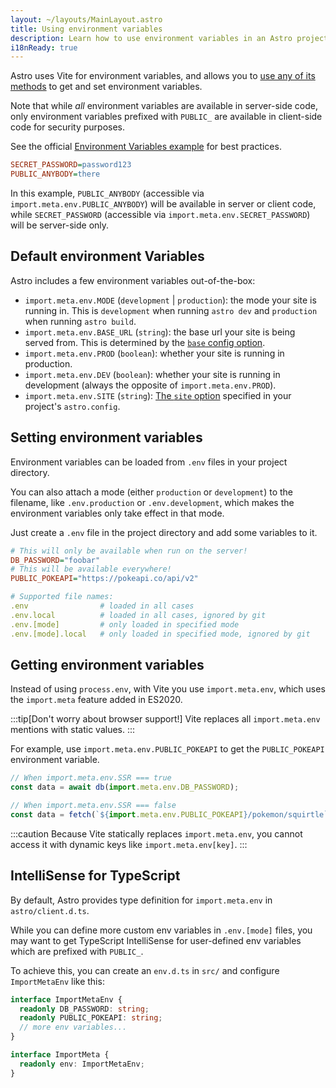 ```yaml
---
layout: ~/layouts/MainLayout.astro
title: Using environment variables
description: Learn how to use environment variables in an Astro project.
i18nReady: true
---
```


Astro uses Vite for environment variables, and allows you to [use any of its methods](https://vitejs.dev/guide/env-and-mode.html) to get and set environment variables.

Note that while _all_ environment variables are available in server-side code, only environment variables prefixed with `PUBLIC_` are available in client-side code for security purposes.

See the official [Environment Variables example](https://github.com/withastro/astro/tree/main/examples/env-vars) for best practices.

```ini title=".env"
SECRET_PASSWORD=password123
PUBLIC_ANYBODY=there
```

In this example, `PUBLIC_ANYBODY` (accessible via `import.meta.env.PUBLIC_ANYBODY`) will be available in server or client code, while `SECRET_PASSWORD` (accessible via `import.meta.env.SECRET_PASSWORD`) will be server-side only.

## Default environment Variables

Astro includes a few environment variables out-of-the-box:

- `import.meta.env.MODE` (`development` | `production`): the mode your site is running in. This is `development` when running `astro dev` and `production` when running `astro build`.
- `import.meta.env.BASE_URL` (`string`): the base url your site is being served from. This is determined by the [`base` config option](/en/reference/configuration-reference/#base).
- `import.meta.env.PROD` (`boolean`): whether your site is running in production.
- `import.meta.env.DEV` (`boolean`): whether your site is running in development (always the opposite of `import.meta.env.PROD`).
- `import.meta.env.SITE` (`string`): [The `site` option](/en/reference/configuration-reference/#site) specified in your project's `astro.config`.

## Setting environment variables

Environment variables can be loaded from `.env` files in your project directory.

You can also attach a mode (either `production` or `development`) to the filename, like `.env.production` or `.env.development`, which makes the environment variables only take effect in that mode.

Just create a `.env` file in the project directory and add some variables to it.

```ini title=".env"
# This will only be available when run on the server!
DB_PASSWORD="foobar"
# This will be available everywhere!
PUBLIC_POKEAPI="https://pokeapi.co/api/v2"
```

```yaml
# Supported file names:
.env                # loaded in all cases
.env.local          # loaded in all cases, ignored by git
.env.[mode]         # only loaded in specified mode
.env.[mode].local   # only loaded in specified mode, ignored by git
```

## Getting environment variables

Instead of using `process.env`, with Vite you use `import.meta.env`, which uses the `import.meta` feature added in ES2020.

:::tip[Don't worry about browser support!]
Vite replaces all `import.meta.env` mentions with static values.
:::

For example, use `import.meta.env.PUBLIC_POKEAPI` to get the `PUBLIC_POKEAPI` environment variable.

```js /(?<!//.*)import.meta.env.[A-Z_]+/
// When import.meta.env.SSR === true
const data = await db(import.meta.env.DB_PASSWORD);

// When import.meta.env.SSR === false
const data = fetch(`${import.meta.env.PUBLIC_POKEAPI}/pokemon/squirtle`);
```

:::caution
Because Vite statically replaces `import.meta.env`, you cannot access it with dynamic keys like `import.meta.env[key]`.
:::

## IntelliSense for TypeScript

By default, Astro provides type definition for `import.meta.env` in `astro/client.d.ts`. 

While you can define more custom env variables in `.env.[mode]` files, you may want to get TypeScript IntelliSense for user-defined env variables which are prefixed with `PUBLIC_`.

To achieve this, you can create an `env.d.ts` in `src/` and configure `ImportMetaEnv` like this:

```ts title="src/env.d.ts"
interface ImportMetaEnv {
  readonly DB_PASSWORD: string;
  readonly PUBLIC_POKEAPI: string;
  // more env variables...
}

interface ImportMeta {
  readonly env: ImportMetaEnv;
}
```
